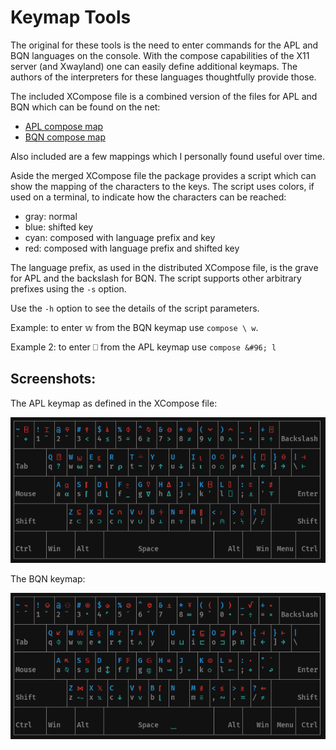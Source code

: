 Keymap Tools
============

The original for these tools is the need to enter commands for the APL and BQN
languages on the console.  With the compose capabilities of the X11 server (and
Xwayland) one can easily define additional keymaps.  The authors of the interpreters
for these languages thoughtfully provide those.

The included XCompose file is a combined version of the files for APL and BQN which
can be found on the net:

- [APL compose map](https://gist.github.com/rikedyp/d5ef5a61b01b9d4227f358ea9dce5070)
- [BQN compose map](https://github.com/mlochbaum/BQN/blob/master/editors/XCompose)

Also included are a few mappings which I personally found useful over time.

Aside the merged XCompose file the package provides a script which can show the mapping
of the characters to the keys.  The script uses colors, if used on a terminal, to
indicate how the characters can be reached:

- gray: normal
- blue: shifted key
- cyan: composed with language prefix and key
- red: composed with language prefix and shifted key

The language prefix, as used in the distributed XCompose file, is the grave for APL and
the backslash for BQN.  The script supports other arbitrary prefixes using the `-s` option.

Use the `-h` option to see the details of the script parameters.

Example: to enter 𝕨 from the BQN keymap use `compose \ w`.

Example 2: to enter ⎕ from the APL keymap use `compose &#96; l`

## Screenshots:

The APL keymap as defined in the XCompose file:

![APL keymap](extra/keyboard-apl.png)

The BQN keymap:

![BQN keymap](extra/keyboard-bqn.png)

